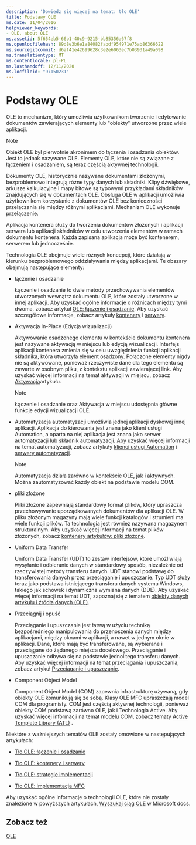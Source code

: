 ```yaml
---
description: 'Dowiedz się więcej na temat: tło OLE'
title: Podstawy OLE
ms.date: 11/04/2016
helpviewer_keywords:
- OLE, about OLE
ms.assetid: 5f654eb5-66b1-40c9-9215-bb85356a67f8
ms.openlocfilehash: 89d8e3b6e1a84082fabdf954971e75ab86366622
ms.sourcegitcommit: d6af41e42699628c3e2e6063ec7b03931a49a098
ms.translationtype: MT
ms.contentlocale: pl-PL
ms.lasthandoff: 12/11/2020
ms.locfileid: "97150231"
---
```

# <a name="ole-background"></a>Podstawy OLE

OLE to mechanizm, który umożliwia użytkownikom tworzenie i edytowanie dokumentów zawierających elementy lub "obiekty" utworzone przez wiele aplikacji.

> [!NOTE]
> Obiekt OLE był pierwotnie akronimem do łączenia i osadzania obiektów. Jest to jednak nazywane OLE. Elementy OLE, które nie są związane z łączeniem i osadzaniem, są teraz częścią aktywnej technologii.

Dokumenty OLE, historycznie nazywane dokumentami złożonymi, bezproblemowo integrują różne typy danych lub składniki. Klipy dźwiękowe, arkusze kalkulacyjne i mapy bitowe są typowymi przykładami składników znajdujących się w dokumentach OLE. Obsługa OLE w aplikacji umożliwia użytkownikom korzystanie z dokumentów OLE bez konieczności przełączania się między różnymi aplikacjami. Mechanizm OLE wykonuje przełączenie.

Aplikacja kontenera służy do tworzenia dokumentów złożonych i aplikacji serwera lub aplikacji składników w celu utworzenia elementów w ramach dokumentu kontenera. Każda zapisana aplikacja może być kontenerem, serwerem lub jednocześnie.

Technologia OLE obejmuje wiele różnych koncepcji, które działają w kierunku bezproblemowego oddziaływania między aplikacjami. Te obszary obejmują następujące elementy:

- łączenie i osadzanie

   Łączenie i osadzanie to dwie metody przechowywania elementów utworzonych wewnątrz dokumentu OLE, które zostały utworzone w innej aplikacji. Aby uzyskać ogólne informacje o różnicach między tymi dwoma, zobacz artykuł [OLE: łączenie i osadzanie](ole-background-linking-and-embedding.md). Aby uzyskać szczegółowe informacje, zobacz artykuły [kontenery](containers.md) i [serwery](servers.md).

- Aktywacja In-Place (Edycja wizualizacji)

   Aktywowanie osadzonego elementu w kontekście dokumentu kontenera jest nazywane aktywacją w miejscu lub edycją wizualizacji. Interfejs aplikacji kontenera zmienia się w celu uwzględnienia funkcji aplikacji składnika, która utworzyła element osadzony. Połączone elementy nigdy nie są aktywowane, ponieważ rzeczywiste dane dla tego elementu są zawarte w osobnym pliku, z kontekstu aplikacji zawierającej link. Aby uzyskać więcej informacji na temat aktywacji w miejscu, zobacz [Aktywacja](activation-cpp.md)artykułu.

   > [!NOTE]
   > Łączenie i osadzanie oraz Aktywacja w miejscu udostępnia główne funkcje edycji wizualizacji OLE.

- Automatyzacja automatyzacji umożliwia jednej aplikacji dyskowej innej aplikacji. Aplikacja do kierowania jest znana jako klient usługi Automation, a oparta na niej aplikacja jest znana jako serwer automatyzacji lub składnik automatyzacji. Aby uzyskać więcej informacji na temat automatyzacji, zobacz artykuły [klienci usługi Automation](automation-clients.md) i [serwery automatyzacji](automation-servers.md).

   > [!NOTE]
   > Automatyzacja działa zarówno w kontekście OLE, jak i aktywnych. Można zautomatyzować każdy obiekt na podstawie modelu COM.

- pliki złożone

   Pliki złożone zapewniają standardowy format plików, który upraszcza przechowywanie uporządkowanych dokumentów dla aplikacji OLE. W pliku złożonym magazyny mają wiele funkcji katalogów i strumieni ma wiele funkcji plików. Ta technologia jest również nazywana magazynem strukturalnym. Aby uzyskać więcej informacji na temat plików złożonych, zobacz [kontenery artykułów: pliki złożone](containers-compound-files.md).

- Uniform Data Transfer

   Uniform Data Transfer (UDT) to zestaw interfejsów, które umożliwiają wysyłanie i odbieranie danych w standardowy sposób, niezależnie od rzeczywistej metody transferu danych. UDT stanowi podstawę do transferowania danych przez przeciąganie i upuszczanie. Typ UDT służy teraz jako podstawa istniejącego transferu danych systemu Windows, takiego jak schowek i dynamiczna wymiana danych (DDE). Aby uzyskać więcej informacji na temat UDT, zapoznaj się z tematem [obiekty danych artykułu i źródła danych (OLE)](data-objects-and-data-sources-ole.md).

- Przeciągnij i opuść

   Przeciąganie i upuszczanie jest łatwą w użyciu techniką bezpośredniego manipulowania do przenoszenia danych między aplikacjami, między oknami w aplikacji, a nawet w jednym oknie w aplikacji. Dane, które mają być transferowane, są wybierane i przeciągane do żądanego miejsca docelowego. Przeciąganie i upuszczanie odbywa się na podstawie jednolitego transferu danych. Aby uzyskać więcej informacji na temat przeciągania i upuszczania, zobacz artykuł [Przeciąganie i upuszczanie](drag-and-drop-ole.md).

- Component Object Model

   Component Object Model (COM) zapewnia infrastrukturę używaną, gdy obiekty OLE komunikują się ze sobą. Klasy OLE MFC upraszczają model COM dla programisty. COM jest częścią aktywnej technologii, ponieważ obiekty COM podstawą zarówno OLE, jak i Technologia Active. Aby uzyskać więcej informacji na temat modelu COM, zobacz tematy [Active Template Library (ATL)](../atl/active-template-library-atl-concepts.md) .

Niektóre z ważniejszych tematów OLE zostały omówione w następujących artykułach:

- [Tło OLE: łączenie i osadzanie](ole-background-linking-and-embedding.md)

- [Tło OLE: kontenery i serwery](ole-background-containers-and-servers.md)

- [Tło OLE: strategie implementacji](ole-background-implementation-strategies.md)

- [Tło OLE: implementacja MFC](ole-background-mfc-implementation.md)

Aby uzyskać ogólne informacje o technologii OLE, które nie zostały znalezione w powyższych artykułach, [Wyszukaj ciąg OLE](/search/?terms=ole) w Microsoft docs.

## <a name="see-also"></a>Zobacz też

[OLE](ole-in-mfc.md)
